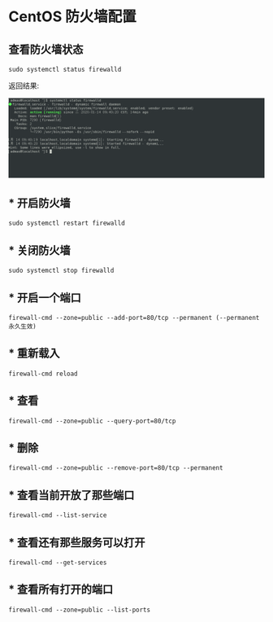 # CentOS 防火墙配置

## 查看防火墙状态

``` shell
sudo systemctl status firewalld
```

返回结果:

![图 1-1](./images/firewallStatus.png)

## * 开启防火墙

``` shell
sudo systemctl restart firewalld
```

## * 关闭防火墙

``` shell
sudo systemctl stop firewalld
```

## * 开启一个端口

``` shell
firewall-cmd --zone=public --add-port=80/tcp --permanent (--permanent 永久生效)
```

## * 重新载入

``` shell
firewall-cmd reload
```

## * 查看

``` shell
firewall-cmd --zone=public --query-port=80/tcp
```

## * 删除

``` shell
firewall-cmd --zone=public --remove-port=80/tcp --permanent
```

## * 查看当前开放了那些端口

``` shell
firewall-cmd --list-service
```

## * 查看还有那些服务可以打开

``` shell
firewall-cmd --get-services
```

## * 查看所有打开的端口

``` shell
firewall-cmd --zone=public --list-ports
```
